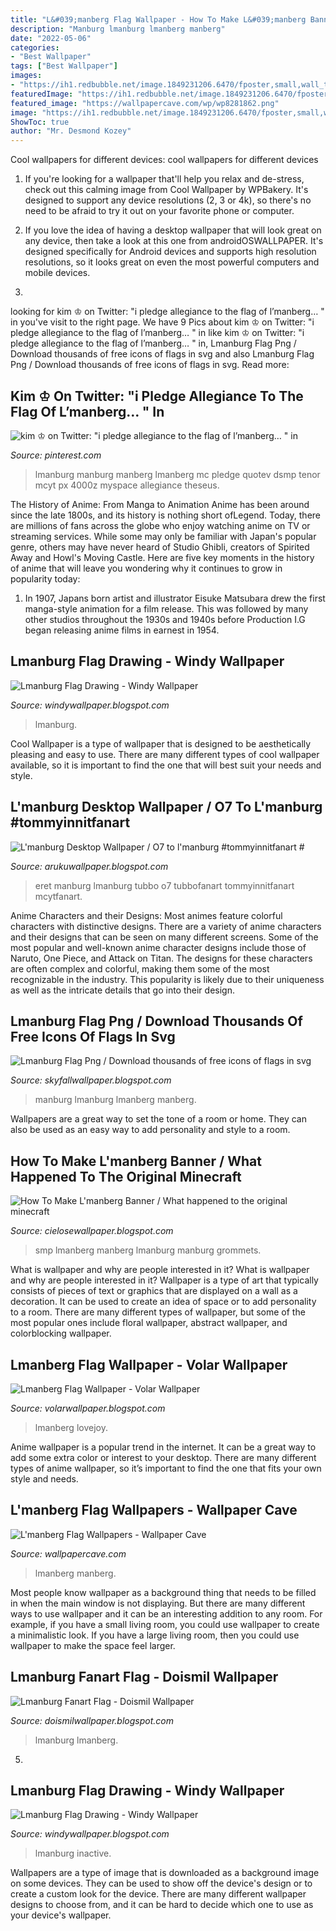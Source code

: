 ```yaml
---
title: "L&#039;manberg Flag Wallpaper - How To Make L&#039;manberg Banner / What Happened To The Original Minecraft"
description: "Manburg lmanburg lmanberg manberg"
date: "2022-05-06"
categories:
- "Best Wallpaper"
tags: ["Best Wallpaper"]
images:
- "https://ih1.redbubble.net/image.1849231206.6470/fposter,small,wall_texture,product,750x1000.jpg"
featuredImage: "https://ih1.redbubble.net/image.1849231206.6470/fposter,small,wall_texture,product,750x1000.jpg"
featured_image: "https://wallpapercave.com/wp/wp8281862.png"
image: "https://ih1.redbubble.net/image.1849231206.6470/fposter,small,wall_texture,product,750x1000.jpg"
ShowToc: true
author: "Mr. Desmond Kozey"
---
```



Cool wallpapers for different devices:
cool wallpapers for different devices 

1. If you're looking for a wallpaper that'll help you relax and de-stress, check out this calming image from Cool Wallpaper by WPBakery. It's designed to support any device resolutions (2, 3 or 4k), so there's no need to be afraid to try it out on your favorite phone or computer.

2. If you love the idea of having a desktop wallpaper that will look great on any device, then take a look at this one from androidOSWALLPAPER. It's designed specifically for Android devices and supports high resolution resolutions, so it looks great on even the most powerful computers and mobile devices.

3.

	

		
looking for kim ♔ on Twitter: &quot;i pledge allegiance to the flag of l’manberg… &quot; in you've visit to the right page. We have 9 Pics about kim ♔ on Twitter: &quot;i pledge allegiance to the flag of l’manberg… &quot; in like kim ♔ on Twitter: &quot;i pledge allegiance to the flag of l’manberg… &quot; in, Lmanburg Flag Png / Download thousands of free icons of flags in svg and also Lmanburg Flag Png / Download thousands of free icons of flags in svg. Read more:
		
    
## Kim ♔ On Twitter: &quot;i Pledge Allegiance To The Flag Of L’manberg… &quot; In

<img loading=lazy src="https://i.pinimg.com/originals/3a/46/bb/3a46bbf433a3e2d830d5fb9600abe408.jpg" onerror="this.onerror=null;this.src='https://tse4.mm.bing.net/th?id=OIP.lsbp3lDUUpKJA7kuHx7ZvQHaEK&amp;pid=15.1';" alt="kim ♔ on Twitter: &quot;i pledge allegiance to the flag of l’manberg… &quot; in">

_Source: pinterest.com_

>lmanburg manburg manberg lmanberg mc pledge quotev dsmp tenor mcyt px 4000z myspace allegiance theseus. 

	

The History of Anime: From Manga to Animation
Anime has been around since the late 1800s, and its history is nothing short ofLegend. Today, there are millions of fans across the globe who enjoy watching anime on TV or streaming services. While some may only be familiar with Japan's popular genre, others may have never heard of Studio Ghibli, creators of Spirited Away and Howl's Moving Castle. Here are five key moments in the history of anime that will leave you wondering why it continues to grow in popularity today:
1) In 1907, Japans born artist and illustrator Eisuke Matsubara drew the first manga-style animation for a film release. This was followed by many other studios throughout the 1930s and 1940s before Production I.G began releasing anime films in earnest in 1954.

    
## Lmanburg Flag Drawing - Windy Wallpaper

<img loading=lazy src="https://lh5.googleusercontent.com/proxy/cwhW9smCbO1PWhEnYfMHpr4q8DpneJfCIuqJf7_WCtR-KrYB-_EUCQFLeg0HvTb73ngHMaFZ0yFjWzwiPioNN014nU1xnO8T=w1200-h630-pd" onerror="this.onerror=null;this.src='https://tse2.mm.bing.net/th?id=OIP.SyBOET_nMLOaRFj61M-qQAHaD4&amp;pid=15.1';" alt="Lmanburg Flag Drawing - Windy Wallpaper">

_Source: windywallpaper.blogspot.com_

>lmanburg. 

	

Cool Wallpaper is a type of wallpaper that is designed to be aesthetically pleasing and easy to use. There are many different types of cool wallpaper available, so it is important to find the one that will best suit your needs and style.

    
## L&#039;manburg Desktop Wallpaper / O7 To L&#039;manburg #tommyinnitfanart #

<img loading=lazy src="https://wallpapercave.com/wp/wp8281862.png" onerror="this.onerror=null;this.src='https://tse2.mm.bing.net/th?id=OIP.9-MyMAcpzi8DxvYJ1uqA8AHaEo&amp;pid=15.1';" alt="L&#039;manburg Desktop Wallpaper / O7 to l&#039;manburg #tommyinnitfanart #">

_Source: arukuwallpaper.blogspot.com_

>eret manburg lmanburg tubbo o7 tubbofanart tommyinnitfanart mcytfanart. 

	

Anime Characters and their Designs: Most animes feature colorful characters with distinctive designs.
There are a variety of anime characters and their designs that can be seen on many different screens. Some of the most popular and well-known anime character designs include those of Naruto, One Piece, and Attack on Titan. The designs for these characters are often complex and colorful, making them some of the most recognizable in the industry. This popularity is likely due to their uniqueness as well as the intricate details that go into their design.

    
## Lmanburg Flag Png / Download Thousands Of Free Icons Of Flags In Svg

<img loading=lazy src="https://64.media.tumblr.com/02992372750eb41a80b3db4731284909/8486e16ae8403b30-41/s1280x1920/0e7fd62d1002f82fb29e8fcb61ab43efb9cb6b27.png" onerror="this.onerror=null;this.src='https://tse1.mm.bing.net/th?id=OIP.0gnMapiY8HX-ZIPS2oFKSQHaCz&amp;pid=15.1';" alt="Lmanburg Flag Png / Download thousands of free icons of flags in svg">

_Source: skyfallwallpaper.blogspot.com_

>manburg lmanburg lmanberg manberg. 

	

Wallpapers are a great way to set the tone of a room or home. They can also be used as an easy way to add personality and style to a room.

    
## How To Make L&#039;manberg Banner / What Happened To The Original Minecraft

<img loading=lazy src="https://instudio.mabangapp.com/img/202102/PGG5224/PGG5224g12.jpg" onerror="this.onerror=null;this.src='https://tse2.mm.bing.net/th?id=OIP.XWOLVVExdBWHAc5ajGH0SAHaHa&amp;pid=15.1';" alt="How To Make L&#039;manberg Banner / What happened to the original minecraft">

_Source: cielosewallpaper.blogspot.com_

>smp lmanberg manberg lmanburg manburg grommets. 

	

What is wallpaper and why are people interested in it?
What is wallpaper and why are people interested in it?
Wallpaper is a type of art that typically consists of pieces of text or graphics that are displayed on a wall as a decoration. It can be used to create an idea of space or to add personality to a room. There are many different types of wallpaper, but some of the most popular ones include floral wallpaper, abstract wallpaper, and colorblocking wallpaper.

    
## Lmanberg Flag Wallpaper - Volar Wallpaper

<img loading=lazy src="https://i.pinimg.com/originals/17/5f/9e/175f9eec87d558b8000446f30a6aef81.jpg" onerror="this.onerror=null;this.src='https://tse1.mm.bing.net/th?id=OIP.NwJI0s3zIee-omSDINXIhgHaFu&amp;pid=15.1';" alt="Lmanberg Flag Wallpaper - Volar Wallpaper">

_Source: volarwallpaper.blogspot.com_

>lmanberg lovejoy. 

	

Anime wallpaper is a popular trend in the internet. It can be a great way to add some extra color or interest to your desktop. There are many different types of anime wallpaper, so it’s important to find the one that fits your own style and needs.

    
## L&#039;manberg Flag Wallpapers - Wallpaper Cave

<img loading=lazy src="https://wallpapercave.com/wp/wp9473051.jpg" onerror="this.onerror=null;this.src='https://tse1.mm.bing.net/th?id=OIP.AmDu34dvR6xb6YgS5xIVzwHaHa&amp;pid=15.1';" alt="L&#039;manberg Flag Wallpapers - Wallpaper Cave">

_Source: wallpapercave.com_

>lmanberg manberg. 

	

Most people know wallpaper as a background thing that needs to be filled in when the main window is not displaying. But there are many different ways to use wallpaper and it can be an interesting addition to any room. For example, if you have a small living room, you could use wallpaper to create a minimalistic look. If you have a large living room, then you could use wallpaper to make the space feel larger.

    
## Lmanburg Fanart Flag - Doismil Wallpaper

<img loading=lazy src="https://ih1.redbubble.net/image.1849231206.6470/fposter,small,wall_texture,product,750x1000.jpg" onerror="this.onerror=null;this.src='https://tse4.mm.bing.net/th?id=OIP.n8iske_PHhudAqdw0Bd_QQHaJ4&amp;pid=15.1';" alt="Lmanburg Fanart Flag - Doismil Wallpaper">

_Source: doismilwallpaper.blogspot.com_

>lmanburg lmanberg. 

	

5.

    
## Lmanburg Flag Drawing - Windy Wallpaper

<img loading=lazy src="https://pbs.twimg.com/media/Exl8ddOWgAAA8RX.jpg" onerror="this.onerror=null;this.src='https://tse2.mm.bing.net/th?id=OIP.MDNO4nhZhpu4_xobMOLDXAHaJ4&amp;pid=15.1';" alt="Lmanburg Flag Drawing - Windy Wallpaper">

_Source: windywallpaper.blogspot.com_

>lmanburg inactive. 

	

Wallpapers are a type of image that is downloaded as a background image on some devices. They can be used to show off the device's design or to create a custom look for the device. There are many different wallpaper designs to choose from, and it can be hard to decide which one to use as your device's wallpaper.

